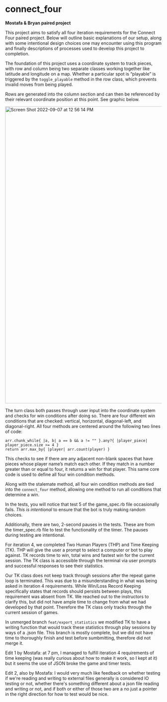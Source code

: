# connect_four
**Mostafa &amp; Bryan paired project**

This project aims to satisfy all four iteration requirements for the Connect Four paired project. Below will outline basic explanations of our setup, along with some intentional design choices one may encounter using this program and finally descriptions of processes used to develop this project to completion.

The foundation of this project uses a coordinate system to track pieces, with row and column being two separate classes working together like latitude and longitude on a map. Whether a particular spot is “playable” is triggered by the `toggle_playable` method in the row class, which prevents invalid moves from being played. 

Rows are generated into the column section and can then be referenced by their relevant coordinate position at this point. See graphic below. 

<img width="956" alt="Screen Shot 2022-09-07 at 12 56 14 PM" src="https://user-images.githubusercontent.com/101418582/188956166-f7abdadc-14cc-4690-87c7-185d79e2c064.png">

The turn class both passes through user input into the coordinate system and checks for win conditions after doing so. There are four different win conditions that are checked: vertical, horizontal, diagonal-left, and diagonal-right. All four methods are centered around the following two lines of code:

```
arr.chunk_while{ |a, b| a == b && a != "" }.any?{ |player_piece| player_piece.size >= 4 }
return arr.max_by{ |player| arr.count(player) } 
```

This checks to see if there are any adjacent non-blank spaces that have pieces whose player name’s match each other. If they match in a number greater than or equal to four, it returns a win for that player. This same core code is used to define all four win condition methods. 

Along with the stalemate method, all four win condition methods are tied into the `connect_four` method, allowing one method to run all conditions that determine a win.

In the tests, you will notice that test 5 of the game_spec.rb file occasionally fails. *This is intentional* to ensure that the bot is truly making random choices.

Additionally, there are two, 2-second pauses in the tests. These are from the timer_spec.rb file to test the functionality of the timer. The pauses during testing are intentional.
 
For iteration 4, we completed Two Human Players (THP) and Time Keeping (TK). THP will give the user a prompt to select a computer or bot to play against. TK records time to win, total wins and fastest win for the current session. The TK class is accessible through the terminal via user prompts and successful responses to see their statistics. 

Our TK class does not keep track through sessions after the repeat game loop is terminated. This was due to a misunderstanding in what was being asked in iteration 4 requirements. While Win/Loss Record Keeping specifically states that records should persists between plays, this requirement was absent from TK. We reached out to the instructors to clarify this, but did not have ample time to change from what we had developed by that point. Therefore the TK class only tracks through the current session of games.

In unmerged branch `feat/export_statistics` we modified TK to have a writing function that would track these statistics through play sessions by ways of a .json file. This branch is mostly complete, but we did not have time to thoroughly finish and test before sumbmitting, therefore did not merge it.


Edit 1 by Mostafa: at 7 pm, I managed to fulfill iteration 4 requirements of time keeping (was really curious about how to make it work, so I kept at it) but it seems the use of JSON broke the game and timer tests. 

Edit 2, also by Mostafa: I would very much like feedback on whether testing if we're reading and writing to external files generally is considered IO testing or not, whether there's something different about a json file reading and writing or not, and if both or either of those two are a no just a pointer in the right direction for how to test would be nice.
